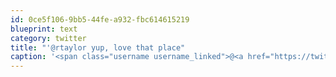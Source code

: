 ```yaml
---
id: 0ce5f106-9bb5-44fe-a932-fbc614615219
blueprint: text
category: twitter
title: "'@rtaylor yup, love that place"
caption: '<span class="username username_linked">@<a href="https://twitter.com/rtaylor" title="Elon Musk">rtaylor</a></span> yup, love that place'
---
```

